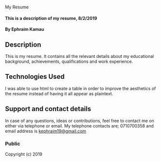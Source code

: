 My Resume
#### This is a description of my resume, 8/2/2019
#### By **Ephraim Kamau**

## Description
This is my resume. It contains all the relevant details about my educational background, achievements, qualifications and work experience.

## Technologies Used
I was able to use html to create a table in order to improve the aesthetics of the resume instead of having it all appear as plaintext.

## Support and contact details
In case of any questions, ideas or contributions, feel free to contact me on either via telephone or email. My telephone contacts are; 0710700358 and email address is kephraim19@gmail.com

### Public
Copyright (c) 2019
